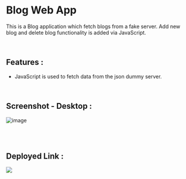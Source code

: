 # **Blog Web App**
This is a Blog application which fetch blogs from a fake server. Add new blog and delete blog functionality is added via JavaScript.
 
</br>

## **Features :**
- JavaScript is used to fetch data from the json dummy server.

</br>

## **Screenshot - Desktop :**

 ![image](https://github.com/DeeptiDaisy/Placement-assignmentjs-blog/assets/109961309/b5f544a8-ddf3-4577-993e-89398e4a7521)


<br>

<br>

## **Deployed Link :**
<a href="https://jsquestion12-navneetkuar.netlify.app/" target="_blank"><img src="https://img.shields.io/badge/Netlify-00C7B7?style=for-the-badge&logo=netlify&logoColor=white"/></a>



<br>
